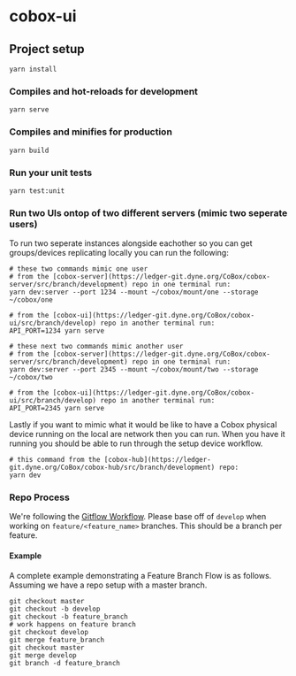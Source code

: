 # cobox-ui

## Project setup
```
yarn install
```

### Compiles and hot-reloads for development
```
yarn serve
```

### Compiles and minifies for production
```
yarn build
```

### Run your unit tests
```
yarn test:unit
```
### Run two UIs ontop of two different servers (mimic two seperate users)

To run two seperate instances alongside eachother so you can get groups/devices replicating locally you can run the following:

```
# these two commands mimic one user
# from the [cobox-server](https://ledger-git.dyne.org/CoBox/cobox-server/src/branch/development) repo in one terminal run:
yarn dev:server --port 1234 --mount ~/cobox/mount/one --storage ~/cobox/one

# from the [cobox-ui](https://ledger-git.dyne.org/CoBox/cobox-ui/src/branch/develop) repo in another terminal run:
API_PORT=1234 yarn serve

# these next two commands mimic another user
# from the [cobox-server](https://ledger-git.dyne.org/CoBox/cobox-server/src/branch/development) repo in one terminal run:
yarn dev:server --port 2345 --mount ~/cobox/mount/two --storage ~/cobox/two

# from the [cobox-ui](https://ledger-git.dyne.org/CoBox/cobox-ui/src/branch/develop) repo in another terminal run:
API_PORT=2345 yarn serve

```

Lastly if you want to mimic what it would be like to have a Cobox physical device running on the local are network then you can run. When you have it running you should be able to run through the setup device workflow.

```
# this command from the [cobox-hub](https://ledger-git.dyne.org/CoBox/cobox-hub/src/branch/development) repo:
yarn dev
```

### Repo Process
We're following the [Gitflow Workflow](https://www.atlassian.com/git/tutorials/comparing-workflows/gitflow-workflow). Please base off of `develop` when working on `feature/<feature_name>` branches. This should be a branch per feature.

#### Example
A complete example demonstrating a Feature Branch Flow is as follows. Assuming we have a repo setup with a master branch.
```
git checkout master
git checkout -b develop
git checkout -b feature_branch
# work happens on feature branch
git checkout develop
git merge feature_branch
git checkout master
git merge develop
git branch -d feature_branch
```
